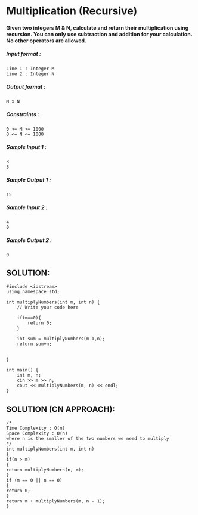 # Multiplication (Recursive)


#### Given two integers M & N, calculate and return their multiplication using recursion. You can only use subtraction and addition for your calculation. No other operators are allowed.

##### Input format :

```
Line 1 : Integer M
Line 2 : Integer N

```

##### Output format :

```
M x N

```

##### Constraints :

```
0 <= M <= 1000
0 <= N <= 1000

```

##### Sample Input 1 :

```
3 
5

```

##### Sample Output 1 :

```
15

```

##### Sample Input 2 :

```
4 
0

```

##### Sample Output 2 :

```
0
```
## SOLUTION:

    #include <iostream>
    using namespace std;
    
    int multiplyNumbers(int m, int n) {
        // Write your code here
        
        if(m==0){
            return 0;
        }
        
        int sum = multiplyNumbers(m-1,n);
        return sum+n;
        
    
    }
    
    int main() {
        int m, n;
        cin >> m >> n;
        cout << multiplyNumbers(m, n) << endl;
    }

## SOLUTION (CN APPROACH):

    /*
    Time Complexity : O(n)
    Space Complexity : O(n)
    where n is the smaller of the two numbers we need to multiply
    */
    int multiplyNumbers(int m, int n)
    {
    if(n > m)
    {
    return multiplyNumbers(n, m);
    }
    if (m == 0 || n == 0)
    {
    return 0;
    }
    return m + multiplyNumbers(m, n - 1);
    }
